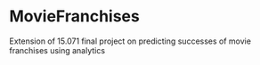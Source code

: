 # MovieFranchises
Extension of 15.071 final project on predicting successes of movie franchises using analytics
